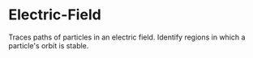 # Electric-Field
Traces paths of particles in an electric field.  Identify regions in which a particle's orbit is stable.
